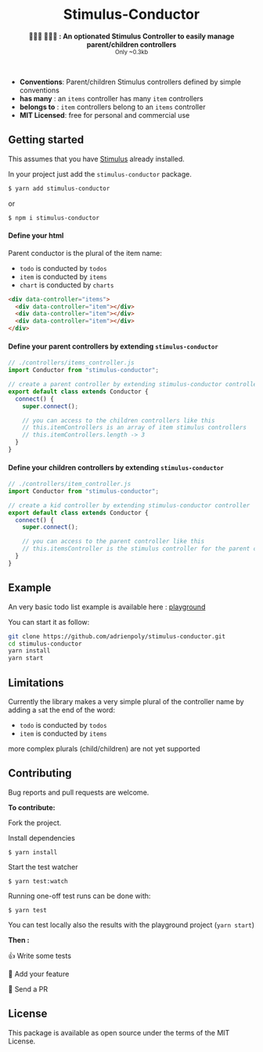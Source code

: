 <h1 align="center">Stimulus-Conductor</h1>

<p align="center">
  <b>👩‍👧‍👦 👨‍👧‍👦 : An optionated Stimulus Controller to easily manage parent/children controllers</b></br>
  <sub>Only ~0.3kb <sub>
</p>
<br />

- **Conventions**: Parent/children Stimulus controllers defined by simple conventions
- **has many** : an `items` controller has many `item` controllers
- **belongs to** : `item` controllers belong to an `items` controller
- **MIT Licensed**: free for personal and commercial use

## Getting started

This assumes that you have [Stimulus](https://stimulusjs.org/handbook/installing) already installed.

In your project just add the `stimulus-conductor` package.

```bash
$ yarn add stimulus-conductor
```

or

```bash
$ npm i stimulus-conductor
```

#### Define your html

Parent conductor is the plural of the item name:

- `todo` is conducted by `todos`
- `item` is conducted by `items`
- `chart` is conducted by `charts`

```html
<div data-controller="items">
  <div data-controller="item"></div>
  <div data-controller="item"></div>
  <div data-controller="item"></div>
</div>
```

#### Define your parent controllers by extending `stimulus-conductor`

```js
// ./controllers/items_controller.js
import Conductor from "stimulus-conductor";

// create a parent controller by extending stimulus-conductor controller
export default class extends Conductor {
  connect() {
    super.connect();

    // you can access to the children controllers like this
    // this.itemControllers is an array of item stimulus controllers
    // this.itemControllers.length -> 3
  }
}
```

#### Define your children controllers by extending `stimulus-conductor`

```js
// ./controllers/item_controller.js
import Conductor from "stimulus-conductor";

// create a kid controller by extending stimulus-conductor controller
export default class extends Conductor {
  connect() {
    super.connect();

    // you can access to the parent controller like this
    // this.itemsController is the stimulus controller for the parent controller
  }
}
```

## Example

An very basic todo list example is available here : [playground](./playground)

You can start it as follow:

```bash
git clone https://github.com/adrienpoly/stimulus-conductor.git
cd stimulus-conductor
yarn install
yarn start
```

## Limitations

Currently the library makes a very simple plural of the controller name by adding a `s`at the end of the word:

- `todo` is conducted by `todos`
- `item` is conducted by `items`

more complex plurals (child/children) are not yet supported

## Contributing

Bug reports and pull requests are welcome.

**To contribute:**

Fork the project.

Install dependencies

`$ yarn install`

Start the test watcher

`$ yarn test:watch`

Running one-off test runs can be done with:

`$ yarn test`

You can test locally also the results with the playground project (`yarn start`)

**Then :**

👍 Write some tests

💪 Add your feature

🚀 Send a PR

## License

This package is available as open source under the terms of the MIT License.
